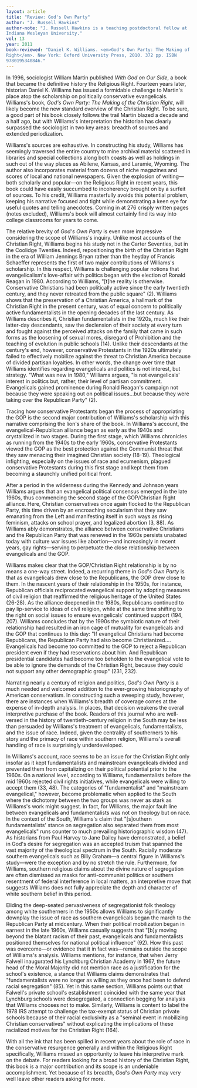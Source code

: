 ```yaml
---
layout: article
title: "Review: God's Own Party"
author: "J. Russell Hawkins"
author-note: "J. Russell Hawkins is a teaching postdoctoral fellow at
Indiana Wesleyan University."
vol: 13
year: 2011
book-reviewed: "Daniel K. Williams. <em>God's Own Party: The Making of the Christian
Right</em>. New York: Oxford University Press, 2010. 372 pp. ISBN
9780195340846."
---
```


In 1996, sociologist William Martin published *With God on Our Side*, a
book that became the definitive history the Religious Right. Fourteen
years later, historian Daniel K. Williams has issued a formidable
challenge to Martin's place atop the scholarship on politically
conservative evangelicals. Williams's book, *God's Own Party: The Making
of the Christian Right*, will likely become the new standard overview of
the Christian Right. To be sure, a good part of his book closely follows
the trail Martin blazed a decade and a half ago, but with Williams's
interpretation the historian has clearly surpassed the sociologist in
two key areas: breadth of sources and extended periodization.

Williams's sources are exhaustive. In constructing his study, Williams
has seemingly traversed the entire country to mine archival material
scattered in libraries and special collections along both coasts as well
as holdings in such out of the way places as Abilene, Kansas, and
Laramie, Wyoming. The author also incorporates material from dozens of
niche magazines and scores of local and national newspapers. Given the
explosion of writing—both scholarly and popular—on the Religious Right
in recent years, this book could have easily succumbed to incoherency
brought on by a surfeit of sources. To his credit, Williams masterfully
avoids this potential problem, keeping his narrative focused and tight
while demonstrating a keen eye for useful quotes and telling anecdotes.
Coming in at 276 crisply written pages (notes excluded), Williams's book
will almost certainly find its way into college classrooms for years to
come.

The relative brevity of *God's Own Party* is even more impressive
considering the scope of Williams's inquiry. Unlike most accounts of the
Christian Right, Williams begins his study not in the Carter Seventies,
but in the Coolidge Twenties. Indeed, repositioning the birth of the
Christian Right in the era of William Jennings Bryan rather than the
heyday of Francis Schaeffer represents the first of two major
contributions of Williams's scholarship. In this respect, Williams is
challenging popular notions that evangelicalism's love-affair with
politics began with the election of Ronald Reagan in 1980. According to
Williams, "\[t\]he reality is otherwise. Conservative Christians had been
politically active since the early twentieth century, and they never
retreated from the public square" (2). Williams shows that the
preservation of a Christian America, a hallmark of the Christian Right
in the present century, was of equal concern to politically active
fundamentalists in the opening decades of the last century. As Williams
describes it, Christian fundamentalists in the 1920s, much like their
latter-day descendants, saw the declension of their society at every
turn and fought against the perceived attacks on the family that came in
such forms as the loosening of sexual mores, disregard of Prohibition
and the teaching of evolution in public schools (14). Unlike their
descendants at the century's end, however, conservative Protestants in
the 1920s ultimately failed to effectively mobilize against the threat
to Christian America because of divided partisan loyalties. In other
words, the change over time that Williams identifies regarding
evangelicals and politics is not interest, but strategy. "What was new
in 1980," Williams argues, "is not evangelicals' interest in politics
but, rather, their level of partisan commitment. Evangelicals gained
prominence during Ronald Reagan's campaign not because they were
speaking out on political issues…but because they were taking over the
Republican Party" (2).

Tracing how conservative Protestants began the process of appropriating
the GOP is the second major contribution of Williams's scholarship with
this narrative comprising the lion's share of the book. In Williams's
account, the evangelical-Republican alliance began as early as the 1940s
and crystallized in two stages. During the first stage, which Williams
chronicles as running from the 1940s to the early 1960s, conservative
Protestants viewed the GOP as the best protection against the Communist
threat that they saw menacing their imagined Christian society (18-19).
Theological infighting, especially on the issues of race and ecumenism,
plagued conservative Protestants during this first stage and kept them
from becoming a staunchly unified political front.

After a period in the wilderness during the Kennedy and Johnson years
Williams argues that an evangelical political consensus emerged in the
late 1960s, thus commencing the second stage of the GOP/Christian Right
alliance. Here, Christian conservatives once again flocked to the
Republican Party, this time driven by an encroaching secularism that
they saw emanating from the Left and manifesting itself in such ways as
rising feminism, attacks on school prayer, and legalized abortion (3,
88). As Williams ably demonstrates, the alliance between conservative
Christians and the Republican Party that was renewed in the 1960s
persists unabated today with culture war issues like abortion—and
increasingly in recent years, gay rights—serving to perpetuate the close
relationship between evangelicals and the GOP.

Williams makes clear that the GOP/Christian Right relationship is by no
means a one-way street. Indeed, a recurring theme in *God's Own Party*
is that as evangelicals drew close to the Republicans, the GOP drew
close to them. In the nascent years of their relationship in the 1950s,
for instance, Republican officials reciprocated evangelical support by
adopting measures of civil religion that reaffirmed the religious
heritage of the United States (26-28). As the alliance deepened in the
1980s, Republicans continued to pay lip-service to ideas of civil
religion, while at the same time shifting to the right on social issues
to ensure evangelicals' continued support (194, 207). Williams concludes
that by the 1990s the symbiotic nature of their relationship had
resulted in an iron cage of mutuality for evangelicals and the GOP that
continues to this day: "If evangelical Christians had become
Republicans, the Republican Party had also become Christianized....
Evangelicals had become too committed to the GOP to reject a Republican
president even if they had reservations about him. And Republican
presidential candidates had become too beholden to the evangelical vote
to be able to ignore the demands of the Christian Right, because they
could not support any other demographic group" (231, 232).

Narrating nearly a century of religion and politics, *God's Own Party*
is a much needed and welcomed addition to the ever-growing
historiography of American conservatism. In constructing such a sweeping
study, however, there are instances when Williams's breadth of coverage
comes at the expense of in-depth analysis. In places, that decision
weakens the overall interpretive purchase of the book. Readers of this
journal who are well-versed in the history of twentieth-century religion
in the South may be less than persuaded by Williams's treatment of
evangelicals, fundamentalists, and the issue of race. Indeed, given the
centrality of southerners to his story and the primacy of race within
southern religion, Williams's overall handling of race is surprisingly
underdeveloped.

In Williams's account, race seems to be an issue for the Christian Right
only insofar as it kept fundamentalists and mainstream evangelicals
divided and prevented them from capitalizing on their political
potential prior to the 1960s. On a national level, according to
Williams, fundamentalists before the mid 1960s rejected civil rights
initiatives, while evangelicals were willing to accept them (33, 48).
The categories of "fundamentalist" and "mainstream evangelical,"
however, become problematic when applied to the South where the
dichotomy between the two groups was never as stark as Williams's work
might suggest. In fact, for Williams, the major fault line between
evangelicals and fundamentalists was not on theology but on race. In the
context of the South, Williams's claim that "\[s\]outhern fundamentalists'
stance on segregation also separated them from most evangelicals" runs
counter to much prevailing historiographic wisdom (47). As historians
from Paul Harvey to Jane Dailey have demonstrated, a belief in God's
desire for segregation was an accepted truism that spanned the vast
majority of the theological spectrum in the South. Racially moderate
southern evangelicals such as Billy Graham—a central figure in
Williams's study—were the exception and by no stretch the rule.
Furthermore, for Williams, southern religious claims about the divine
nature of segregation are often dismissed as masks for anti-communist
politics or southern resentment of federal interference in local
matters, an interpretive move that suggests Williams does not fully
appreciate the depth and character of white southern belief in this
period.

Eliding the deep-seated pervasiveness of segregationist folk theology
among white southerners in the 1950s allows Williams to significantly
downplay the issue of race as southern evangelicals began the march to
the Republican Party at midcentury. When their political mobilization
began in earnest in the late 1960s, Williams casually suggests that
"\[b\]y moving beyond the blatant racism of their past, evangelicals and
fundamentalists positioned themselves for national political influence"
(92). How this past was overcome—or evidence that it in fact was—remains
outside the scope of Williams's analysis. Williams mentions, for
instance, that when Jerry Falwell inaugurated his Lynchburg Christian
Academy in 1967, the future head of the Moral Majority did not mention
race as a justification for the school's existence, a stance that
Williams claims demonstrates that "fundamentalists were no longer as
willing as they once had been to defend racial segregation" (85). Yet in
this same section, Williams points out that Falwell's private school's
establishment coincided with the same year that Lynchburg schools were
desegregated, a connection begging for analysis that Williams chooses
not to make. Similarly, Williams is content to label the 1978 IRS
attempt to challenge the tax-exempt status of Christian private schools
because of their racial exclusivity as a "seminal event in mobilizing
Christian conservatives" without explicating the implications of these
racialized motives for the Christian Right (164).

With all the ink that has been spilled in recent years about the role of
race in the conservative resurgence generally and within the Religious
Right specifically, Williams missed an opportunity to leave his
interpretive mark on the debate. For readers looking for a broad history
of the Christian Right, this book is a major contribution and its scope
is an undeniable accomplishment. Yet because of its breadth, *God's Own
Party* may very well leave other readers asking for more.
